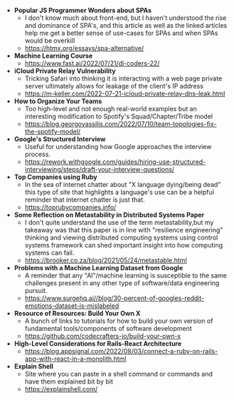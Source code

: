 - **Popular JS Programmer Wonders about SPAs**
  - I don't know much about front-end, but I haven't understood the rise and dominance of SPA's, and this article as well as the linked articles help me get a better sense of use-cases for SPAs and when SPAs would be overkill
  - https://htmx.org/essays/spa-alternative/
- **Machine Learning Course**
  - https://www.fast.ai/2022/07/21/dl-coders-22/
- **iCloud Private Relay Vulnerability**
  - Tricking Safari into thinking it is interacting with a web page private server ultimately allows for leakage of the client's IP address
  - https://m-keller.com/2022-07-21-icloud-private-relay-dns-leak.html
- **How to Organize Your Teams**
  - Too high-level and not enough real-world examples but an interesting modification to Spotify's Squad/Chapter/Tribe model
  - https://blog.georgovassilis.com/2022/07/10/team-topologies-fix-the-spotify-model/
- **Google's Structured Interview**
  - Useful for understanding how Google approaches the interview process.
  - https://rework.withgoogle.com/guides/hiring-use-structured-interviewing/steps/draft-your-interview-questions/
- **Top Companies using Ruby**
  - In the sea of internet chatter about "X language dying/being dead" this type of site that highlights a language's use can be a helpful reminder that internet chatter is just that.
  - https://toprubycompanies.info/
- **Some Reflection on Metastability in Distributed Systems Paper**
  - I don't quite understand the use of the term metastability,but my takeaway was that this paper is in line with "resilience engineering" thinking and viewing distributed computing systems using control systems framework can shed important insight into how computing systems can fail.
  - https://brooker.co.za/blog/2021/05/24/metastable.html
- **Problems with a Machine Learning Dataset from Google**
  - A reminder that any "AI"/machine learning is susceptible to the same challenges present in any other type of software/data engineering pursuit.
  - https://www.surgehq.ai//blog/30-percent-of-googles-reddit-emotions-dataset-is-mislabeled
- **Resource of Resources: Build Your Own X**
  - A bunch of links to tutorials for how to build your own version of fundamental tools/components of software development
  - https://github.com/codecrafters-io/build-your-own-x
- **High-Level Considerations for Rails-React Architecture**
  - https://blog.appsignal.com/2022/08/03/connect-a-ruby-on-rails-app-with-react-in-a-monolith.html
- **Explain Shell**
  - Site where you can paste in a shell command or commands and have them explained bit by bit
  - https://explainshell.com/

